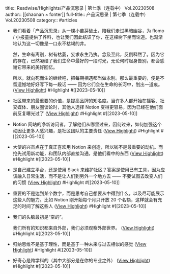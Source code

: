title:: Readwise/Highlights/产品沉思录 | 第七季（连载中） Vol.20230508
author:: [[shaonan × fonter]]
full-title:: 产品沉思录 | 第七季（连载中） Vol.20230508
category:: #articles

- 我们看着「产品沉思录」从一棵小苗芽破土，陪我们走过黑暗幽谷，为 flomo / 小报童提供了养料，也让我们因此结识了你，在这棵树下坐而论道。也渐渐地认为这一切像是一口永不枯竭的井。
  
  然，生命有离别，树有枯萎，妄求永生乃执。念及至此，反倒释然了。因为它的存在，已然凝结了我们生命中最好的一段时光，无论何时起身告别，都会感谢它带来的美好回忆。
  
  所以，就向死而生的继续吧，把每期相遇都当做永别。那么最重要的，便是不留遗憾地好好写下每一段话 —— 因为它们会在生命的长河中，划出一道痕。 ([View Highlight](https://read.readwise.io/read/01h00ndrwesg8db2jqtsa0gsxd)) #Highlight #[[2023-05-10]]
- 社区带来的最重要的价值，是提高品牌的知名度。当许多人都开始在播客、社交媒体、朋友圈谈论时，其他人选择 Notion 变得更容易，因为已经在他们面前反复曝光过了 ([View Highlight](https://read.readwise.io/read/01h00r4m7thkh1db8aecbhnx60)) #Highlight #[[2023-05-10]]
- Notion 网站的净新访问者。了解他们从哪里过来，因何过来，如何加强这个动因让更多人感兴趣，是社区团队的主要责任 ([View Highlight](https://read.readwise.io/read/01h00r5bypxzjnssz996mbta5v)) #Highlight #[[2023-05-10]]
- 大使的兴奋点在于真正喜欢用 Notion 来创造，所以钱不是最重要的动机。而抢先试用新功能，和团队内部直接沟通，是他们看中的东西 ([View Highlight](https://read.readwise.io/read/01h00r61n0mcm5nd5xr8qfxscs)) #Highlight #[[2023-05-10]]
- 是自己建立平台，还是使用 Slack 来维护社区？答案是使用已有工具，因为应该融入日常生活，而不是让人们到另外一个地方去 —— 不要试图去改变人们的习惯 ([View Highlight](https://read.readwise.io/read/01h00r6k6rt9ydv83zbe0vtkx6)) #Highlight #[[2023-05-10]]
- 重要的不是达到某个数字，而是思考自己想要从中得到什么，以及尽可能展示这些人的魅力。比如 Notion 刚开始每个月只开放 20 个名额，这样就会有充足的时间了解这些人 ([View Highlight](https://read.readwise.io/read/01h00recsbsx9bhz0jyd642ebc)) #Highlight #[[2023-05-10]]
- 我们的头脑最初是“空的”。
  
  我们所有的知识都来自外部，我们必须观察外部世界。 ([View Highlight](https://read.readwise.io/read/01h00rgfbx8gy9eg5qnhw26gc8)) #Highlight #[[2023-05-10]]
- 归纳思维不是基于理性，而是基于一种未来与过去相似的感觉 ([View Highlight](https://read.readwise.io/read/01h00rj0w533s82cfqmbb95w7c)) #Highlight #[[2023-05-10]]
- 好奇心是跨学科的（其中大部分是在你的专业之外） ([View Highlight](https://read.readwise.io/read/01h00rjng78d92wtwad4s42zt4)) #Highlight #[[2023-05-10]]